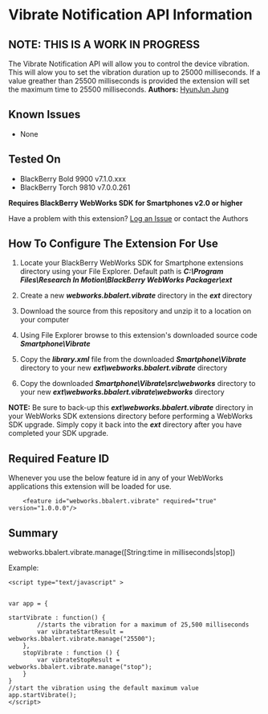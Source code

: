 # Vibrate Notification API Information

## NOTE: THIS IS A WORK IN PROGRESS

The Vibrate Notification API will allow you to control the device vibration. This will alow you to set the vibration duration up to 25000 milliseconds. 
If a value greather than 25500 milliseconds is provided the extension will set the maximum time to 25500 milliseconds.
**Authors:** [HyunJun Jung](https://github.com/hjung)

## Known Issues

* None

## Tested On

* BlackBerry Bold 9900 v7.1.0.xxx
* BlackBerry Torch 9810 v7.0.0.261


**Requires BlackBerry WebWorks SDK for Smartphones v2.0 or higher**

Have a problem with this extension?  [Log an Issue](https://github.com/blackberry/WebWorks-Community-APIs/issues) or contact the Authors

## How To Configure The Extension For Use

1. Locate your BlackBerry WebWorks SDK for Smartphone extensions directory using your File Explorer.  Default path is _**C:\Program Files\Research In Motion\BlackBerry WebWorks Packager\ext**_

2. Create a new _**webworks.bbalert.vibrate**_ directory in the _**ext**_ directory

3. Download the source from this repository and unzip it to a location on your computer

4. Using File Explorer browse to this extension's downloaded source code _**Smartphone\Vibrate**_

5. Copy the _**library.xml**_ file from the downloaded _**Smartphone\Vibrate**_ directory to your new _**ext\webworks.bbalert.vibrate**_ directory

6. Copy the downloaded _**Smartphone\Vibrate\src\webworks**_ directory to your new _**ext\webworks.bbalert.vibrate\webworks**_ directory

**NOTE:** Be sure to back-up this _**ext\webworks.bbalert.vibrate**_ directory in your WebWorks SDK extensions directory before performing a WebWorks SDK upgrade. Simply copy it back into the _**ext**_ directory after you have completed your SDK upgrade.

## Required Feature ID
Whenever you use the below feature id in any of your WebWorks applications this extension will be loaded for use.

    	<feature id="webworks.bbalert.vibrate" required="true" version="1.0.0.0"/>

## Summary

webworks.bbalert.vibrate.manage([String:time in milliseconds|stop])



Example:

    
    <script type="text/javascript" >
   
    
    var app = {

	startVibrate : function() {
    		//starts the vibration for a maximum of 25,500 milliseconds
    		var vibrateStartResult = webworks.bbalert.vibrate.manage("25500");
    	},
    	stopVibrate : function () {
    		var vibrateStopResult = webworks.bbalert.vibrate.manage("stop");
    	}
    }
    //start the vibration using the default maximum value
    app.startVibrate();
    </script>

